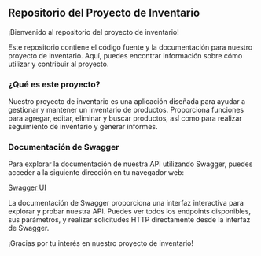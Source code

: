 ## Repositorio del Proyecto de Inventario

¡Bienvenido al repositorio del proyecto de inventario!

Este repositorio contiene el código fuente y la documentación para nuestro proyecto de inventario. Aquí, puedes encontrar información sobre cómo utilizar y contribuir al proyecto.

### ¿Qué es este proyecto?

Nuestro proyecto de inventario es una aplicación diseñada para ayudar a gestionar y mantener un inventario de productos. Proporciona funciones para agregar, editar, eliminar y buscar productos, así como para realizar seguimiento de inventario y generar informes.

### Documentación de Swagger

Para explorar la documentación de nuestra API utilizando Swagger, puedes acceder a la siguiente dirección en tu navegador web:

[Swagger UI](http://localhost:8080/swagger-ui/index.html#/)

La documentación de Swagger proporciona una interfaz interactiva para explorar y probar nuestra API. Puedes ver todos los endpoints disponibles, sus parámetros, y realizar solicitudes HTTP directamente desde la interfaz de Swagger.

¡Gracias por tu interés en nuestro proyecto de inventario!

